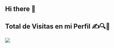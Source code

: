 ## Hi there 👋

## Total de Visitas en mi Perfil ✍️🔍👀
<img src="https://profile-counter.glitch.me/Ahmad-shaikh577/count.svg">
